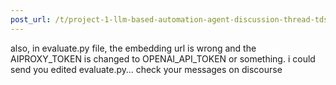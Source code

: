 ```yaml
---
post_url: /t/project-1-llm-based-automation-agent-discussion-thread-tds-jan-2025/164277/410
---
```

also, in evaluate.py file, the embedding url is wrong and the AIPROXY\_TOKEN is changed to OPENAI\_API\_TOKEN or something. i could send you edited evaluate.py… check your messages on discourse